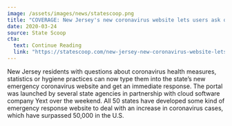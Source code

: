 ```yaml
---
image: /assets/images/news/statescoop.png
title: "COVERAGE: New Jersey's new coronavirus website lets users ask questions"
date: 2020-03-24
source: State Scoop
cta:
  text: Continue Reading
  link: "https://statescoop.com/new-jersey-new-coronavirus-website-lets-users-ask-questions/"
---
```


New Jersey residents with questions about coronavirus health measures, statistics or hygiene practices can now type them into the state’s new emergency coronavirus website and get an immediate response. The portal was launched by several state agencies in partnership with cloud software company Yext over the weekend. All 50 states have developed some kind of emergency response website to deal with an increase in coronavirus cases, which have surpassed 50,000 in the U.S.
